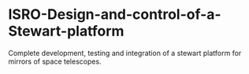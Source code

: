 # ISRO-Design-and-control-of-a-Stewart-platform
Complete development, testing and integration of a stewart platform for mirrors of space telescopes.
